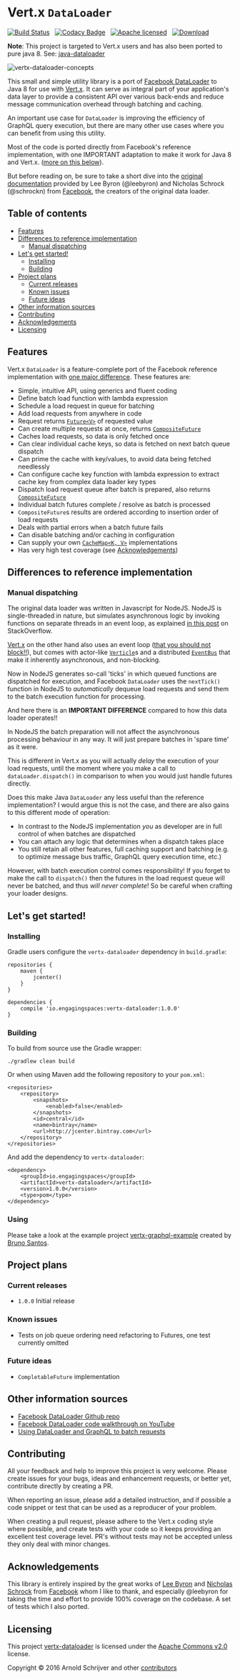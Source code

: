 # Vert.x `DataLoader`

[![Build Status](https://travis-ci.org/engagingspaces/vertx-dataloader.svg?branch=master)](https://travis-ci.org/engagingspaces/vertx-dataloader/)&nbsp;&nbsp;
[![Codacy Badge](https://api.codacy.com/project/badge/Grade/ec906aa3a12147e28b69b93e3a9d9bf7)](https://www.codacy.com/app/engagingspaces/vertx-dataloader?utm_source=github.com&amp;utm_medium=referral&amp;utm_content=engagingspaces/vertx-dataloader&amp;utm_campaign=Badge_Grade)&nbsp;&nbsp;
[![Apache licensed](https://img.shields.io/hexpm/l/plug.svg?maxAge=2592000)](https://github.com/engagingspaces/vertx-dataloader/blob/master/LICENSE)&nbsp;&nbsp;
[ ![Download](https://api.bintray.com/packages/engagingspaces/maven/vertx-dataloader/images/download.svg) ](https://bintray.com/engagingspaces/maven/vertx-dataloader/_latestVersion)

**Note**: This project is targeted to Vert.x users and has also been ported to pure java 8. See: [java-dataloader](https://github.com/graphql-java/java-dataloader) 

![vertx-dataloader-concepts](https://cloud.githubusercontent.com/assets/5111931/17837825/f5748bfc-67bd-11e6-9c7a-d407bb92c3d9.png)

This small and simple utility library is a port of [Facebook DataLoader](https://github.com/facebook/dataloader)
to Java 8 for use with [Vert.x](http://vertx.io). It can serve as integral part of your application's data layer to provide a
consistent API over various back-ends and reduce message communication overhead through batching and caching.

An important use case for `DataLoader` is improving the efficiency of GraphQL query execution, but there are
many other use cases where you can benefit from using this utility.

Most of the code is ported directly from Facebook's reference implementation, with one IMPORTANT adaptation to make
it work for Java 8 and Vert.x. ([more on this below](manual-dispatching)).

But before reading on, be sure to take a short dive into the
[original documentation](https://github.com/facebook/dataloader/blob/master/README.md) provided by Lee Byron (@leebyron)
and Nicholas Schrock (@schrockn) from [Facebook](https://www.facebook.com/), the creators of the original data loader.

## Table of contents

- [Features](#features)
- [Differences to reference implementation](#differences-to-reference-implementation)
  - [Manual dispatching](#manual-dispatching)
- [Let's get started!](#lets-get-started)
  - [Installing](#installing)
  - [Building](#building)
- [Project plans](#project-plans)
  - [Current releases](#current-releases)
  - [Known issues](#known-issues)
  - [Future ideas](#future-ideas)
- [Other information sources](#other-information-sources)
- [Contributing](#contributing)
- [Acknowledgements](#acknowledgements)
- [Licensing](#licensing)

## Features

Vert.x `DataLoader` is a feature-complete port of the Facebook reference implementation with [one major difference](#manual-dispatching). These features are:

- Simple, intuitive API, using generics and fluent coding
- Define batch load function with lambda expression
- Schedule a load request in queue for batching
- Add load requests from anywhere in code
- Request returns [`Future<V>`](http://vertx.io/docs/apidocs/io/vertx/core/Future.html) of requested value
- Can create multiple requests at once, returns [`CompositeFuture`](http://vertx.io/docs/apidocs/io/vertx/core/CompositeFuture.html)
- Caches load requests, so data is only fetched once
- Can clear individual cache keys, so data is fetched on next batch queue dispatch
- Can prime the cache with key/values, to avoid data being fetched needlessly
- Can configure cache key function with lambda expression to extract cache key from complex data loader key types
- Dispatch load request queue after batch is prepared, also returns [`CompositeFuture`](http://vertx.io/docs/apidocs/io/vertx/core/CompositeFuture.html)
- Individual batch futures complete / resolve as batch is processed
- `CompositeFuture`s results are ordered according to insertion order of load requests
- Deals with partial errors when a batch future fails
- Can disable batching and/or caching in configuration
- Can supply your own [`CacheMap<K, V>`](https://github.com/engagingspaces/vertx-dataloader/blob/master/src/main/java/io/engagingspaces/vertx/dataloader/CacheMap.java) implementations
- Has very high test coverage (see [Acknowledgements](#acknowlegdements))

## Differences to reference implementation

### Manual dispatching

The original data loader was written in Javascript for NodeJS. NodeJS is single-threaded in nature, but simulates
asynchronous logic by invoking functions on separate threads in an event loop, as explained
[in this post](http://stackoverflow.com/a/19823583/3455094) on StackOverflow.

[Vert.x](http://vertx.io) on the other hand also uses an event loop ([that you should not block!!](http://vertx.io/docs/vertx-core/java/#golden_rule)), but comes
with actor-like [`Verticle`](http://vertx.io/docs/vertx-core/java/#_verticles)s and a
distributed [`EventBus`](http://vertx.io/docs/vertx-core/java/#event_bus) that make it inherently asynchronous, and non-blocking.

Now in NodeJS generates so-call 'ticks' in which queued functions are dispatched for execution, and Facebook `DataLoader` uses
the `nextTick()` function in NodeJS to _automatically_ dequeue load requests and send them to the batch execution function for processing.

And here there is an **IMPORTANT DIFFERENCE** compared to how _this_ data loader operates!!

In NodeJS the batch preparation will not affect the asynchronous processing behaviour in any way. It will just prepare
batches in 'spare time' as it were.

This is different in Vert.x as you will actually _delay_ the execution of your load requests, until the moment where you make a call
to `dataLoader.dispatch()` in comparison to when you would just handle futures directly.

Does this make Java `DataLoader` any less useful than the reference implementation? I would argue this is not the case,
and there are also gains to this different mode of operation:

- In contrast to the NodeJS implementation _you_ as developer are in full control of when batches are dispatched
- You can attach any logic that determines when a dispatch takes place
- You still retain all other features, full caching support and batching (e.g. to optimize message bus traffic, GraphQL query execution time, etc.)

However, with batch execution control comes responsibility! If you forget to make the call to `dispatch()` then the futures
in the load request queue will never be batched, and thus _will never complete_! So be careful when crafting your loader designs.

## Let's get started!

### Installing

Gradle users configure the `vertx-dataloader` dependency in `build.gradle`:

```
repositories {
    maven {
        jcenter()
    }
}

dependencies {
    compile 'io.engagingspaces:vertx-dataloader:1.0.0'
}
```

### Building

To build from source use the Gradle wrapper:

```
./gradlew clean build
```

Or when using Maven add the following repository to your `pom.xml`:

```
<repositories>
    <repository>
        <snapshots>
            <enabled>false</enabled>
        </snapshots>
        <id>central</id>
        <name>bintray</name>
        <url>http://jcenter.bintray.com</url>
    </repository>
</repositories>
```

And add the dependency to `vertx-dataloader`:

```
<dependency>
    <groupId>io.engagingspaces</groupId>
    <artifactId>vertx-dataloader</artifactId>
    <version>1.0.0</version>
    <type>pom</type>
</dependency>
```

### Using

Please take a look at the example project [vertx-graphql-example](https://github.com/bmsantos/vertx-graphql-example)
created by [Bruno Santos](https://github.com/bmsantos).

## Project plans

### Current releases

- `1.0.0` Initial release

### Known issues

- Tests on job queue ordering need refactoring to Futures, one test currently omitted

### Future ideas

- `CompletableFuture` implementation

## Other information sources

- [Facebook DataLoader Github repo](https://github.com/facebook/dataloader)
- [Facebook DataLoader code walkthrough on YouTube](https://youtu.be/OQTnXNCDywA)
- [Using DataLoader and GraphQL to batch requests](https://github.com/gajus/gajus.com-blog/blob/master/posts/using-dataloader-to-batch-requests/index.md)

## Contributing

All your feedback and help to improve this project is very welcome. Please create issues for your bugs, ideas and
enhancement requests, or better yet, contribute directly by creating a PR.

When reporting an issue, please add a detailed instruction, and if possible a code snippet or test that can be used
as a reproducer of your problem.

When creating a pull request, please adhere to the Vert.x coding style where possible, and create tests with your
code so it keeps providing an excellent test coverage level. PR's without tests may not be accepted unless they only
deal with minor changes.

## Acknowledgements

This library is entirely inspired by the great works of [Lee Byron](https://github.com/leebyron) and
[Nicholas Schrock](https://github.com/schrockn) from [Facebook](https://www.facebook.com/) whom I like to thank, and
especially @leebyron for taking the time and effort to provide 100% coverage on the codebase. A set of tests which
I also ported.

## Licensing

This project [vertx-dataloader](https://github.com/engagingspaces/vertx-dataloader) is licensed under the
[Apache Commons v2.0](https://github.com/engagingspaces/vertx-dataloader/LICENSE) license.

Copyright &copy; 2016 Arnold Schrijver and other
[contributors](https://github.com/engagingspaces/vertx-dataloader/graphs/contributors)
